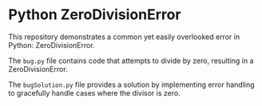 # Python ZeroDivisionError
This repository demonstrates a common yet easily overlooked error in Python: ZeroDivisionError.

The `bug.py` file contains code that attempts to divide by zero, resulting in a ZeroDivisionError.

The `bugSolution.py` file provides a solution by implementing error handling to gracefully handle cases where the divisor is zero.